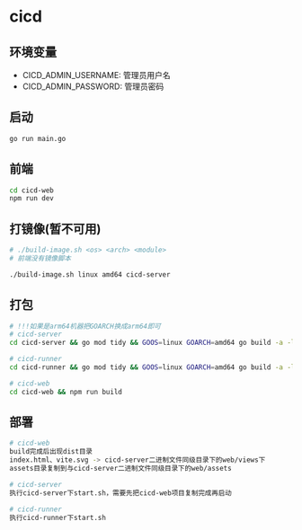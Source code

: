 # cicd

## 环境变量

- CICD_ADMIN_USERNAME: 管理员用户名
- CICD_ADMIN_PASSWORD: 管理员密码

## 启动

```bash
go run main.go
```

## 前端

```bash
cd cicd-web
npm run dev
```

## 打镜像(暂不可用)

```bash
# ./build-image.sh <os> <arch> <module>
# 前端没有镜像脚本

./build-image.sh linux amd64 cicd-server
```

## 打包

```bash
# !!!如果是arm64机器把GOARCH换成arm64即可
# cicd-server
cd cicd-server && go mod tidy && GOOS=linux GOARCH=amd64 go build -a -ldflags="-s -w" -o cicd-server main.go

# cicd-runner
cd cicd-runner && go mod tidy && GOOS=linux GOARCH=amd64 go build -a -ldflags="-s -w" -o cicd-runner main.go

# cicd-web
cd cicd-web && npm run build
```

## 部署

```bash
# cicd-web
build完成后出现dist目录
index.html、vite.svg -> cicd-server二进制文件同级目录下的web/views下
assets目录复制到与cicd-server二进制文件同级目录下的web/assets

# cicd-server
执行cicd-server下start.sh，需要先把cicd-web项目复制完成再启动

# cicd-runner
执行cicd-runner下start.sh
```